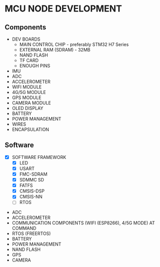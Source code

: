 # MCU NODE DEVELOPMENT

## Components
- DEV BOARDS
  - MAIN CONTROL CHIP - preferably STM32 H7 Series
  - EXTERNAL RAM (SDRAM) - 32MB
  - NAND FLASH
  - TF CARD
  - ENOUGH PINS
- IMU
- ADC
- ACCELEROMETER
- WIFI MODULE
- 4G/5G MODULE
- GPS MODULE
- CAMERA MODULE
- OLED DISPLAY
- BATTERY
- POWER MANAGEMENT
- WIRES
- ENCAPSULATION

## Software
- [x] SOFTWARE FRAMEWORK
  - [x] LED
  - [x] USART
  - [x] FMC-SDRAM
  - [x] SDMMC SD
  - [x] FATFS
  - [x] CMSIS-DSP
  - [x] CMSIS-NN
  - [ ] RTOS

- ADC
- ACCELEROMETER
- COMMUNICATION COMPONENTS (WIFI (ESP8266), 4/5G MODE) AT COMMAND
- RTOS (FREERTOS)
- BATTERY
- POWER MANAGEMENT
- NAND FLASH
- GPS
- CAMERA